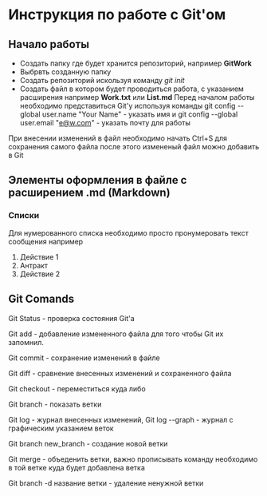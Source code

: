 # Инструкция по работе с Git'ом

## Начало работы

* Создать папку где будет хранится репозиторий, например **GitWork**
* Выбрвть созданную папку
* Создать репозиторий искользуя команду *git init* 
* Создать файл в котором будет проводиться работа, с указанием расширения например **Work.txt** или **List.md**
Перед началом работы необходимо представиться Git'у используя команды 
git config --global user.name "Your Name" - указать имя и
git config --global user.email "e@w.com" - указать почту для работы

При внесении изменений в файл необходимо начать Ctrl+S для сохранения самого файла после этого измененый файл можно добавить в Git

## Элементы оформления в файле с расширением .md (Markdown)

### Списки

Для нумерованного списка необходимо просто пронумеровать текст сообщения например 

1. Действие 1
2. Антракт
3. Действие 2

## Git Comands

Git Status - проверка состояния Git'а

Git add - добавление измененного файла для того чтобы Git их запомнил.

Git commit - сохранение изменений в файле

Git diff - сравнение внесенных изменений и сохраненного файла

Git checkout - переместиться куда либо 

Git branch - показать ветки

Git log - журнал внесенных изменений, Git log --graph - журнал с графическим указанием веток

Git branch new_branch - создание новой ветки

Git merge - объеденить ветки, важно прописывать команду необходимо в той ветке куда будет добавлена ветка

Git branch -d название ветки - удаление ненужной ветки